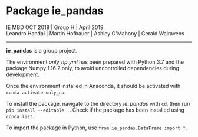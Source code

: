 
# Package ie_pandas

IE MBD OCT 2018 | Group H | April 2019  
Leandro Handal | Martin Hofbauer | Ashley O'Mahony | Gerald Walravens

***

**ie_pandas** is a group project.

The environment *only_np.yml* has been prepared with Python 3.7  and the package Numpy 1.16.2 only, to avoid uncontrolled dependencies during development.  

Once the environment installed in Anaconda, it should be activated with `conda activate only_np`.  

To install the package, navigate to the directory *ie_pandas* with `cd`, then run `pip install --editable .`. Check if the package has been installed using `conda list`.  

To import the package in Python, use `from ie_pandas.DataFrame import *`.  
